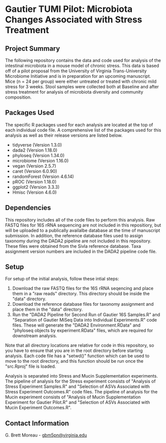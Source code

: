 # Gautier TUMI Pilot: Microbiota Changes Associated with Stress Treatment

## Project Summary
The following repository contains the data and code used for analysis of the intestinal microbiota in a mouse model of chronic stress. This data is based off of a pilot proposal from the University of Virginia Trans-University Microbiome Initiative and is in preparation for an upcoming manuscript. Mice (n = 24 per group) were either untreated or treated with chronic mild stress for 3 weeks. Stool samples were collected both at Baseline and after stress treatment for analysis of microbiota diversity and community composition.



## Packages Used
The specific R packages used for each analysis are located at the top of each individual code file. A comprehensive list of the packages used for this analysis as well as their release versions are listed below.

* tidyverse (Version 1.3.0)
* dada2 (Version 1.18.0)
* phyloseq (Version 1.34.0)
* microbiome (Version 1.16.0)
* vegan (Version 2.5.7)
* caret (Version 6.0.90)
* randomForest (Version 4.6.14)
* pROC (Version 1.18.0)
* ggplot2 (Version 3.3.3)
* Hmisc (Version 4.6.0)

## Dependencies
This repository includes all of the code files to perform this analysis. Raw FASTQ files for 16S rRNA sequencing are not included in this repositiory, but will be uploaded to a publically availalbe database at the time of manuscript submission. In addition, the reference database files used to assign taxonomy during the DADA2 pipeline are not included in this repository. These files were obtained from the Sivla reference database. Taxa assignment version numbers are included in the DADA2 pipeline code file.

## Setup
For setup of the initial analysis, follow these intial steps:

1. Download the raw FASTQ files for the 16S rRNA seqencing and place them in a "raw reads" directory. This directory should be inside the "data" directory.
2. Download the reference database files for taxonomy assignment and place them in the "data" directory.
3. Run the "DADA2 Pipeline for Second Run of Gautier 16S Samples.R" and "Separation of Gautier MiSeq Data into Individual Experiments.R" code files. These will generate the "DADA2 Environment.RData" and "phyloseq objects by experiment.RData" files, which are required for downstream analysis.

Note that all directory locations are relative for code in this repository, so you have to ensure that you are in the root directory before starting analysis. Each code file has a "setwd()" function which can be used to move to the root directory, and this function should be run once the "src.Rproj" file is loaded. 

Analysis is separated into Stress and Mucin Supplementation experiments. The pipeline of analysis for the Stress experiment consists of "Analysis of Stress Experiment Samples.R" and "Selection of ASVs Associated with Stress Experiment Outcomes.R" code files. The pipeline of analysis for the Mucin experiment consists of "Analysis of Mucin Supplementation Experiment for Gautier Pilot.R" and "Selection of ASVs Associated with Mucin Experiment Outcomes.R".

## Contact Information

G. Brett Moreau - gbm5pn@virginia.edu

